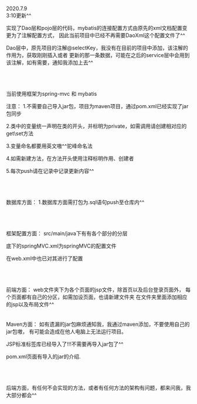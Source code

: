

2020.7.9 
<br>
3:10更新^^

实现了Dao层和pojo层的代码，mybatis的连接配置方式由原先的xml文档配置变更为了注解配置方式，
因此当前项目中已经不再需要DaoXml这个配置文件了^^

Dao层中，原先项目的注解@selectKey，我没有在目前的项目中添加，该注解的作用为，获取刚刚插入或者
更新的那一条数据，可能在之后的service层中会用到该注解，如有需要，通知我添加上去^^

<br><br><br>
当前使用框架为spring-mvc 和 mybatis

注意：
1.不需要自己导入jar包，项目为maven项目，通过pom.xml已经实现了jar包同步

2.类中的变量统一声明在类的开头，并标明为private，如需调用请创建相对应的get\set方法

3.变量命名都要用英文嗷^^驼峰命名法

4.如需新建方法，在方法开头使用注释标明作用、创建者

5.每次push请在记录中记录更新内容^^

<br><br><br>
数据库方面：
1.数据库方面需打包为.sql语句push至仓库内^^

<br><br><br>
框架配置方面：
src/main/java下有有各个部分的分层

底下的springMVC.xml为springMVC的配置文件

在web.xml中也已对其进行了配置

<br><br><br>
前端方面：
web文件夹下为各个页面的jsp文件，除首页以及后台登录页面外，
每个页面都有自己的分区，如需加设页面，也请新建文件夹
在文件夹里面添加相应的jsp以及布局文件^^
<br><br><br>
Maven方面：
如有遗漏的jar包麻烦通知我，我通过maven添加，不要使用自己的jar包嗷，
有可能会造成在他人电脑上无法运行项目。

JSP标准标签库已经导入了!!!不需要再导入jar包了^^

pom.xml页面有导入的jar的介绍.

<br><br><br>
后端方面，有任何不会实现的方法，或者有任何方法的架构有问题，都来问我，我大部分都会^^






